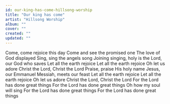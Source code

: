 ```yaml
---
id: our-king-has-come-hillsong-worship
title: "Our king has come"
artist: "Hillsong Worship"
album: ""
cover: ""
created: ""
updated: ""
---
```


Come, come rejoice this day
Come and see the promised one
The love of God displayed
Sing, sing the angels song
Joining singing, holy is the Lord, our God who saves
Let all the earth rejoice
Let all the earth rejoice
Oh let us adore
Christ the Lord, Christ the Lord
Praise, praise His holy name
Jesus, our Emmanuel
Messiah, meets our feast
Let all the earth rejoice
Let all the earth rejoice
Oh let us adore
Christ the Lord, Christ the Lord
For the Lord has done great things
For the Lord has done great things
Oh how my soul will sing
For the Lord has done great things
For the Lord has done great things